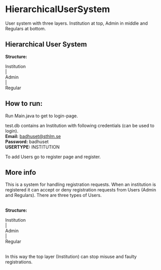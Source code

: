 # HierarchicalUserSystem
User system with three layers. Institution at top, Admin in middle and Regulars at bottom. 

## Hierarchical User System

<b>Structure:</b>

Institution<br>
    |<br>
  Admin<br>
    |<br>
 Regular<br>


## How to run:
Run Main.java to get to login-page.

test.db contains an Institution with following credentials (can be used to login).<br>
<b>Email:</b> badhuset@sthlm.se<br>
<b>Password:</b> badhuset<br>
<b>USERTYPE:</b> INSTITUTION<br>

To add Users go to register page and register.



## More info

This is a system for handling registration requests. When an institution is registered it can accept or deny registration requests from Users (Admin and Regulars).
There are three types of Users. <br><br>

<b>Structure:</b>

Institution<br>
    |<br>
  Admin<br>
    |<br>
 Regular<br><br>
 
 In this way the top layer (Institution) can stop misuse and faulty registrations.
 <br>
 
 
 
